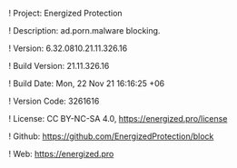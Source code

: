 ! Project: Energized Protection

! Description: ad.porn.malware blocking.

! Version: 6.32.0810.21.11.326.16

! Build Version: 21.11.326.16

! Build Date: Mon, 22 Nov 21 16:16:25 +06

! Version Code: 3261616

! License: CC BY-NC-SA 4.0, https://energized.pro/license

! Github: https://github.com/EnergizedProtection/block

! Web: https://energized.pro
